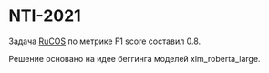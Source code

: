 # NTI-2021
Задача [RuCOS](https://russiansuperglue.com/ru/tasks/task_info/RuCoS) по метрике F1 score составил 0.8.

Решение основано на идее беггинга моделей xlm_roberta_large.

